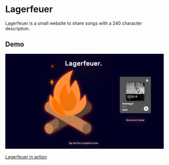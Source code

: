 # Lagerfeuer

Lagerfeuer is a small website to share songs with a 240 character description.

## Demo

![Lagerfeuer](https://github.com/timhi/lagerfeuer/blob/master/screen.png?raw=true)

[Lagerfeuer in action](https://mag.recipes/client/64g73buf3wlvogk)